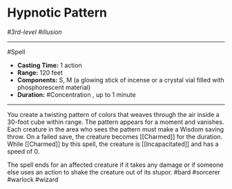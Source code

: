 # Hypnotic Pattern
*#3rd-level #illusion*
___ 
#Spell
- **Casting Time:** 1 action
- **Range:** 120 feet
- **Components:** S, M (a glowing stick of incense or a crystal vial filled with phosphorescent material)
- **Duration:** #Concentration , up to 1 minute
---
You create a twisting pattern of colors that weaves through the air inside a 30-foot cube within range. The pattern appears for a moment and vanishes. Each creature in the area who sees the pattern must make a Wisdom saving throw. On a failed save, the creature becomes [[Charmed]] for the duration. While [[Charmed]] by this spell, the creature is [[Incapacitated]] and has a speed of 0.

The spell ends for an affected creature if it takes any damage or if someone else uses an action to shake the creature out of its stupor.
#bard
#sorcerer
#warlock
#wizard